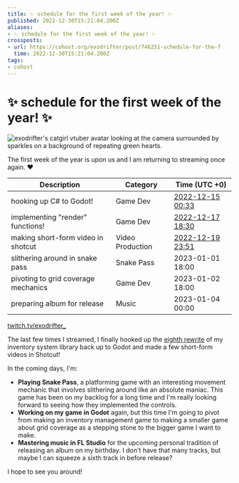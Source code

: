 ```yaml
---
title: ✨ schedule for the first week of the year! ✨
published: 2022-12-30T15:21:04.200Z
aliases:
- ✨ schedule for the first week of the year! ✨
crossposts:
- url: https://cohost.org/exodrifter/post/746251-schedule-for-the-f
  time: 2022-12-30T15:21:04.200Z
tags:
- cohost
---
```


# ✨ schedule for the first week of the year! ✨

![exodrifter's catgirl vtuber avatar looking at the camera surrounded by sparkles on a background of repeating green hearts.](20221230-image.png)

The first week of the year is upon us and I am returning to streaming once again. ❤️

|Description|Category|Time (UTC +0)|
|---|---|---|
|hooking up C# to Godot!|Game Dev|[2022-12-15 00:33](https://vods.exodrifter.space/2022/12/15/0033)|
|implementing "render" functions!|Game Dev|[2022-12-17 18:30](https://vods.exodrifter.space/2022/12/17/1830)|
|making short-form video in shotcut|Video Production|[2022-12-19 23:51](https://vods.exodrifter.space/2022/12/19/2351)|
|slithering around in snake pass|Snake Pass|2023-01-01 18:00|
|pivoting to grid coverage mechanics|Game Dev|2023-01-02 18:00|
|preparing album for release|Music|2023-01-04 00:00|

[twitch.tv/exodrifter_](https://twitch.tv/exodrifter_)

The last few times I streamed, I finally hooked up the [eighth rewrite](https://youtube.com/watch?v=gz-ACunh_Fo) of my inventory system library back up to Godot and made a few short-form videos in Shotcut!

In the coming days, I'm:

- **Playing Snake Pass**, a platforming game with an interesting movement mechanic that involves slithering around like an absolute maniac. This game has been on my backlog for a long time and I'm really looking forward to seeing how they implemented the controls.
- **Working on my game in Godot** again, but this time I'm going to pivot from making an inventory management game to making a smaller game about grid coverage as a stepping stone to the bigger game I want to make.
- **Mastering music in FL Studio** for the upcoming personal tradition of releasing an album on my birthday. I don't have that many tracks, but maybe I can squeeze a sixth track in before release?

I hope to see you around!
